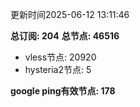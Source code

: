 更新时间2025-06-12 13:11:46

**总订阅: 204**
**总节点: 46516**
- vless节点: 20920
- hysteria2节点: 5

**google ping有效节点: 178**
